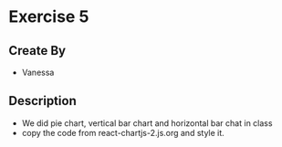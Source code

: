 # Exercise 5
## Create By
- Vanessa
## Description
- We did pie chart, vertical bar chart and horizontal bar chat in class
- copy the code from react-chartjs-2.js.org and style it.

